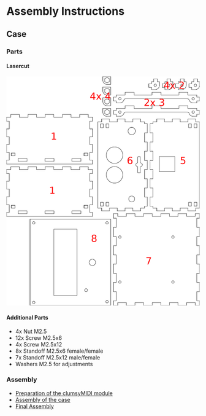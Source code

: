 <h1>Assembly Instructions</h1>
<h2>Case</h2>
<h3>Parts</h3>
<h4>Lasercut</h4>
<img src="MiniDeXed Case Cutting Plane.png" alt="Lasercut Case with Numbering" width="600">
<h4>Additional Parts</h4>
<ul>
	<li>4x Nut M2.5</li>
	<li>12x Screw M2.5x6</li>
	<li>4x Screw M2.5x12</li>
	<li>8x Standoff M2.5x6 female/female</li>
	<li>7x Standoff M2.5x12 male/female</li>
	<li>Washers M2.5 for adjustments</li>	
</ul>
<h3>Assembly</h3>
<ul>
	<li><a href="./Interior/Clumsy/Readme.md">Preparation of the clumsyMIDI module</a></li>
	<li><a href="./Case/Readme.md">Assembly of the case</a></li>
	<li><a href="./Full/Readme.md">Final Assembly</a></li>
</ul>
